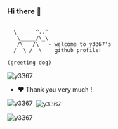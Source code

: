 ### Hi there 👋

```

  \      ^..^
   \_____/\_\
   /\   /\   - welcome to y3367's
  /  \ /  \    github profile!
  
(greeting dog)
```

<p align="left"> <img src="https://komarev.com/ghpvc/?username=y3367&label=Profile%20views&color=0e75b6&style=flat" alt="y3367" /> </p>

- :heart: Thank you very much !


<p><img align="left" src="https://github-readme-stats.vercel.app/api/top-langs?username=y3367&show_icons=true&locale=en&layout=compact&icon_color=CE1D2D&text_color=718096&bg_color=ffffff" alt="y3367" /></p>

<p>&nbsp;<img align="center" src="https://github-readme-stats.vercel.app/api?username=y3367&show_icons=true&icon_color=CE1D2D&text_color=718096&bg_color=ffffff&hide_title=true" alt="y3367" /> </p>

<p><img align="left" src="https://github-readme-streak-stats.herokuapp.com/?user=y3367&" alt="y3367" /></p>


<!--
**y3367/y3367** is a ✨ _special_ ✨ repository because its `README.md` (this file) appears on your GitHub profile.

Here are some ideas to get you started:

- 🔭 I’m currently working on ...
- 🌱 I’m currently learning ...
- 👯 I’m looking to collaborate on ...
- 🤔 I’m looking for help with ...
- 💬 Ask me about ...
- 📫 How to reach me: ...
- 😄 Pronouns: ...
- ⚡ Fun fact: ...
-->
